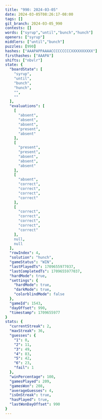 ```yaml
---
title: "990: 2024-03-05"
date: 2024-03-05T08:26:17-08:00
tags: []
git_branch: 2024-03-05_990
contests: []
words: ["syrup","until","bunch","hunch"]
openers: ["syrup"]
middlers: ["until","bunch"]
puzzles: [990]
hashes: ["AAAPAPPAAAACCCCCCCCCXXXXXXXXXX"]
firsthashes: ["AAAPA"]
shifts: ["nbvlr"]
state: {
  "boardState": [
    "syrup",
    "until",
    "bunch",
    "hunch",
    "",
    ""
  ],
  "evaluations": [
    [
      "absent",
      "absent",
      "absent",
      "present",
      "absent"
    ],
    [
      "present",
      "present",
      "absent",
      "absent",
      "absent"
    ],
    [
      "absent",
      "correct",
      "correct",
      "correct",
      "correct"
    ],
    [
      "correct",
      "correct",
      "correct",
      "correct",
      "correct"
    ],
    null,
    null
  ],
  "rowIndex": 4,
  "solution": "hunch",
  "gameStatus": "WIN",
  "lastPlayedTs": 1709655977037,
  "lastCompletedTs": 1709655977037,
  "hardMode": true,
  "settings": {
    "hardMode": true,
    "darkMode": true,
    "colorblindMode": false
  },
  "gameId": 1543,
  "dayOffset": 990,
  "timestamp": 1709655977
}
stats: {
  "currentStreak": 2,
  "maxStreak": 36,
  "guesses": {
    "1": 0,
    "2": 11,
    "3": 49,
    "4": 83,
    "5": 42,
    "6": 23,
    "fail": 1
  },
  "winPercentage": 100,
  "gamesPlayed": 209,
  "gamesWon": 208,
  "averageGuesses": 4,
  "isOnStreak": true,
  "hasPlayed": true,
  "lastWonDayOffset": 990
}
---
```

<!-- more -->
